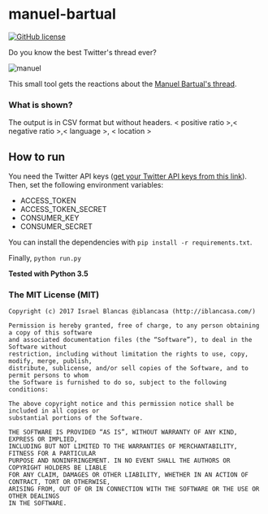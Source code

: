 # manuel-bartual

[![GitHub license](https://img.shields.io/github/license/iblancasa/manuel-bartual.svg)](https://github.com/iblancasa/manuel-bartual)

Do you know the best Twitter's thread ever?

![manuel](tweet.jpg)

This small tool gets the reactions about the [Manuel Bartual's thread](https://twitter.com/ManuelBartual/status/899719483752935426).

### What is shown?

The output is in CSV format but without headers.
< positive ratio >,< negative ratio >,< language >, < location >


## How to run
You need the Twitter API keys ([get your Twitter API keys from this link](https://apps.twitter.com/)). Then, set the following environment variables:
* ACCESS_TOKEN
* ACCESS_TOKEN_SECRET
* CONSUMER_KEY
* CONSUMER_SECRET

You can install the dependencies with ``pip install -r requirements.txt``.

Finally, ``python run.py``

**Tested with Python 3.5**

### The MIT License (MIT)
    Copyright (c) 2017 Israel Blancas @iblancasa (http://iblancasa.com/)

    Permission is hereby granted, free of charge, to any person obtaining a copy of this software
    and associated documentation files (the “Software”), to deal in the Software without
    restriction, including without limitation the rights to use, copy, modify, merge, publish,
    distribute, sublicense, and/or sell copies of the Software, and to permit persons to whom
    the Software is furnished to do so, subject to the following conditions:

    The above copyright notice and this permission notice shall be included in all copies or
    substantial portions of the Software.

    THE SOFTWARE IS PROVIDED “AS IS”, WITHOUT WARRANTY OF ANY KIND, EXPRESS OR IMPLIED,
    INCLUDING BUT NOT LIMITED TO THE WARRANTIES OF MERCHANTABILITY, FITNESS FOR A PARTICULAR
    PURPOSE AND NONINFRINGEMENT. IN NO EVENT SHALL THE AUTHORS OR COPYRIGHT HOLDERS BE LIABLE
    FOR ANY CLAIM, DAMAGES OR OTHER LIABILITY, WHETHER IN AN ACTION OF CONTRACT, TORT OR OTHERWISE,
    ARISING FROM, OUT OF OR IN CONNECTION WITH THE SOFTWARE OR THE USE OR OTHER DEALINGS
    IN THE SOFTWARE.
